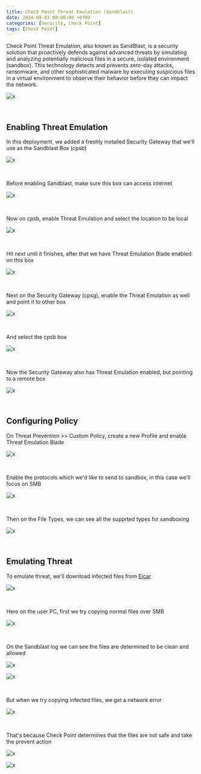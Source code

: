 ```yaml
---
title: Check Point Threat Emulation (Sandblast)
date: 2024-09-03 09:00:00 +0700
categories: [Security, Check Point]
tags: [Check Point]
---
```


Check Point Threat Emulation, also known as SandBlast, is a security solution that proactively defends against advanced threats by simulating and analyzing potentially malicious files in a secure, isolated environment (sandbox). This technology detects and prevents zero-day attacks, ransomware, and other sophisticated malware by executing suspicious files in a virtual environment to observe their behavior before they can impact the network.

![x](/static/2024-09-03-checkpoint-sandblast/00.png)

<br>

## Enabling Threat Emulation

In this deployment, we added a freshly installed Security Gateway that we'll use as the Sandblast Box (cpsb)

![x](/static/2024-09-03-checkpoint-sandblast/01.png)

<br>

Before enabling Sandblast, make sure this box can access internet

![x](/static/2024-09-03-checkpoint-sandblast/02.png)

<br>

Now on cpsb, enable Threat Emulation and select the location to be local

![x](/static/2024-09-03-checkpoint-sandblast/03.png)

<br>

Hit next until it finishes, after that we have Threat Emulation Blade enabled on this box

![x](/static/2024-09-03-checkpoint-sandblast/04.png)

<br>

Next on the Security Gateway (cpsg), enable the Threat Emulation as well and point it to other box

![x](/static/2024-09-03-checkpoint-sandblast/05.png)

<br>

And select the cpsb box

![x](/static/2024-09-03-checkpoint-sandblast/06.png)

<br>

Now the Security Gateway also has Threat Emulation enabled, but pointing to a remote box

![x](/static/2024-09-03-checkpoint-sandblast/07.png)

<br>

## Configuring Policy

On Threat Prevention >> Custom Policy, create a new Profile and enable Threat Emulation Blade

![x](/static/2024-09-03-checkpoint-sandblast/08.png)

<br>

Enable the protocols which we'd like to send to sandbox, in this case we'll focus on SMB

![x](/static/2024-09-03-checkpoint-sandblast/09.png)

<br>

Then on the File Types, we can see all the supprted types for sandboxing

![x](/static/2024-09-03-checkpoint-sandblast/10.png)

<br>

## Emulating Threat

To emulate threat, we'll download infected files from [Eicar](https://www.eicar.org)

![x](/static/2024-09-03-checkpoint-sandblast/11.png)

<br>

Here on the user PC, first we try copying normal files over SMB

![x](/static/2024-09-03-checkpoint-sandblast/12.png)

<br>

On the Sandblast log we can see the files are determined to be clean and allowed

![x](/static/2024-09-03-checkpoint-sandblast/13.png)

![x](/static/2024-09-03-checkpoint-sandblast/14.png)

<br>

But when we try copying infected files, we get a network error

![x](/static/2024-09-03-checkpoint-sandblast/15.png)

<br>

That's because Check Point determines that the files are not safe and take the prevent action

![x](/static/2024-09-03-checkpoint-sandblast/16.png)

![x](/static/2024-09-03-checkpoint-sandblast/17.png)

<br>













